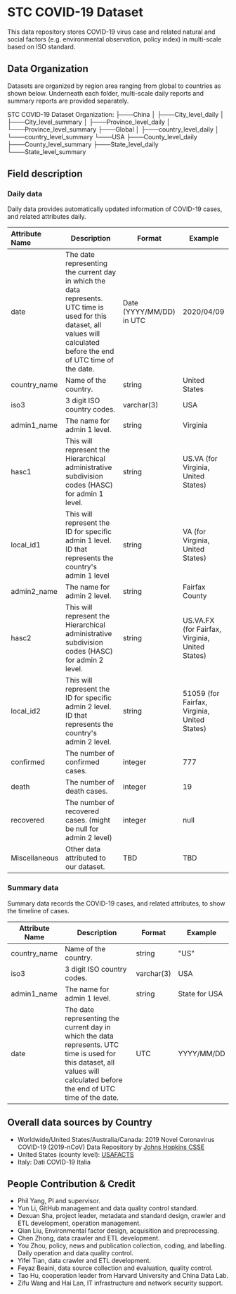 # STC COVID-19 Dataset

This data repository stores COVID-19 virus case and related natural and social factors (e.g. environmental observation, policy index) in multi-scale based on ISO standard.

## Data Organization
Datasets are organized by region area ranging from global to countries as shown below. Underneath each folder, multi-scale daily reports and summary reports are provided separately.

STC COVID-19 Dataset Organization:
├───China
│   ├───City_level_daily
│   ├───City_level_summary
│   ├───Province_level_daily
│   └───Province_level_summary
├───Global
│   ├───country_level_daily
│   └───country_level_summary
└───USA
    ├───County_level_daily
    ├───County_level_summary
    ├───State_level_daily
    └───State_level_summary

## Field description

### Daily data
Daily data provides automatically updated information of COVID-19 cases, and related attributes daily.

| Attribute Name | Description                                                  | Format               | Example |
| :------------- | ------------------------------------------------------------ | -------------------- | ------- |
| date           | The date representing the current day in which the data represents. UTC time is used for this dataset, all values will calculated before the end of UTC time of the date. | Date (YYYY/MM/DD) in UTC | 2020/04/09 |
| country_name | Name of the country.                               | string               | United States |
| iso3           | 3 digit ISO country codes.                                   | varchar(3)           | USA |
| admin1_name    | The name for admin 1 level.  | string               | Virginia |
| hasc1 | This will represent the Hierarchical administrative subdivision codes (HASC) for admin 1 level. | string | US.VA (for Virginia, United States) |
| local_id1 | This will represent the ID for specific admin 1 level. ID that represents the country's admin 1 level | string | VA (for Virginia, United States) |
| admin2_name | The name for admin 2 level. | string | Fairfax County |
| hasc2 | This will represent the Hierarchical administrative subdivision codes (HASC) for admin 2 level. | string | US.VA.FX (for Fairfax, Virginia, United States) |
| local_id2 | This will represent the ID for specific admin 2 level. ID that represents the country's admin 2 level. | string | 51059 (for Fairfax, Virginia, United States) |
| confirmed | The number of confirmed cases. | integer | 777 |
| death | The number of death cases. | integer | 19 |
| recovered | The number of recovered cases. (might be null for admin 2 level) | integer | null |
| Miscellaneous | Other data attributed to our dataset. | TBD | TBD |



### Summary data

Summary data records the COVID-19 cases, and related attributes, to show the timeline of cases.

| Attribute Name | Description                                                  | Format     | Example |
| -------------- | ------------------------------------------------------------ | ---------- | ------- |
| country_name | Name of the country.                               | string               | "US" |
| iso3           | 3 digit ISO country codes.                                   | varchar(3) |   USA      |
| admin1_name    | The name for admin 1 level.  | string               | State for USA |
| date           | The date representing the current day in which the data represents. UTC time is used for this dataset, all values will calculated before the end of UTC time of the date. | UTC | YYYY/MM/DD |


## Overall data sources by Country

- Worldwide/United States/Australia/Canada: 2019 Novel Coronavirus COVID-19 (2019-nCoV) Data Repository by [Johns Hopkins CSSE](https://github.com/CSSEGISandData/COVID-19)
- United States (county level): [USAFACTS](https://usafacts.org/visualizations/coronavirus-covid-19-spread-map/)
- Italy: Dati COVID-19 Italia

## People Contribution & Credit

- Phil Yang, PI and supervisor.
- Yun Li, GitHub management and data quality control standard.
- Dexuan Sha, project leader, metadata and standard design, crawler and ETL development, operation management.
- Qian Liu, Environmental factor design, acquisition and preprocessing.
- Chen Zhong, data crawler and ETL development.
- You Zhou, policy, news and publication collection, coding, and labelling. Daily operation and data quality control.
- Yifei Tian, data crawler and ETL development.
- Feyaz Beaini, data source collection and evaluation, quality control. 
- Tao Hu, cooperation leader from Harvard University and China Data Lab.
- Zifu Wang and Hai Lan, IT infrastructure and network security support.